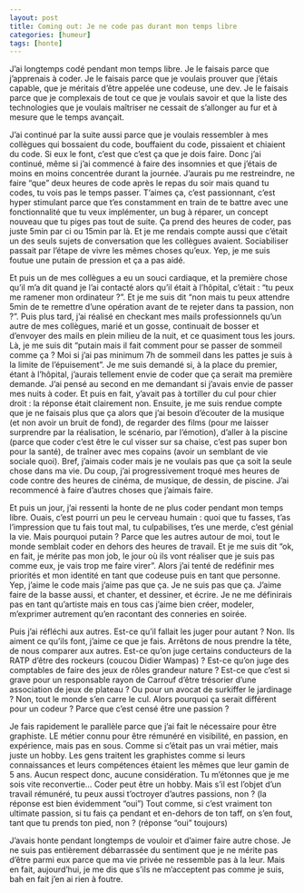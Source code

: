 ```yaml
---
layout: post
title: Coming out: Je ne code pas durant mon temps libre
categories: [humeur]
tags: [honte]
---
```

J’ai longtemps codé pendant mon temps libre. Je le faisais parce que j’apprenais à coder. Je le faisais parce que je voulais prouver que j’étais capable, que je méritais d’être appelée une codeuse, une dev. Je le faisais parce que je complexais de tout ce que je voulais savoir et que la liste des technologies que je voulais maîtriser ne cessait de s’allonger au fur et à mesure que le temps avançait.

J’ai continué par la suite aussi parce que je voulais ressembler à mes collègues qui bossaient du code, bouffaient du code, pissaient et chiaient du code. Si eux le font, c’est que c’est ça que je dois faire. Donc j’ai continué, même si j’ai commencé à faire des insomnies et que j’étais de moins en moins concentrée durant la journée. J’aurais pu me restreindre, ne faire “que” deux heures de code après le repas du soir mais quand tu codes, tu vois pas le temps passer. T’aimes ça, c’est passionnant, c’est hyper stimulant parce que t’es constamment en train de te battre avec une fonctionnalité que tu veux implémenter, un bug à réparer, un concept nouveau que tu piges pas tout de suite. Ça prend des heures de coder, pas juste 5min par ci ou 15min par là.
Et je me rendais compte aussi que c’était un des seuls sujets de conversation que les collègues avaient. Sociabiliser passait par l’étape de vivre les mêmes choses qu’eux.
Yep, je me suis foutue une putain de pression et ça a pas aidé.

Et puis un de mes collègues a eu un souci cardiaque, et la première chose qu’il m’a dit quand je l’ai contacté alors qu’il était à l’hôpital, c’était : “tu peux me ramener mon ordinateur ?”. Et je me suis dit “non mais tu peux attendre 5min de te remettre d’une opération avant de te rejeter dans ta passion, non ?”.
Puis plus tard, j’ai réalisé en checkant mes mails professionnels qu’un autre de mes collègues, marié et un gosse, continuait de bosser et d’envoyer des mails en plein milieu de la nuit, et ce quasiment tous les jours. Là, je me suis dit “putain mais il fait comment pour se passer de sommeil comme ça ? Moi si j’ai pas minimum 7h de sommeil dans les pattes je suis à la limite de l’épuisement”.
Je me suis demandé si, à la place du premier, étant à l’hôpital, j’aurais tellement envie de coder que ça serait ma première demande. J’ai pensé au second en me demandant si j’avais envie de passer mes nuits à coder. Et puis en fait, y’avait pas à tortiller du cul pour chier droit : la réponse était clairement non.
Ensuite, je me suis rendue compte que je ne faisais plus que ça alors que j’ai besoin d’écouter de la musique (et non avoir un bruit de fond), de regarder des films (pour me laisser surprendre par la réalisation, le scénario, par l’émotion), d’aller à la piscine (parce que coder c’est être le cul visser sur sa chaise, c’est pas super bon pour la santé), de traîner avec mes copains (avoir un semblant de vie sociale quoi). Bref, j’aimais coder mais je ne voulais pas que ça soit la seule chose dans ma vie.
Du coup, j’ai progressivement troqué mes heures de code contre des heures de cinéma, de musique, de dessin, de piscine. J’ai recommencé à faire d’autres choses que j’aimais faire.

Et puis un jour, j’ai ressenti la honte de ne plus coder pendant mon temps libre. Ouais, c’est pourri un peu le cerveau humain : quoi que tu fasses, t’as l’impression que tu fais tout mal, tu culpabilises, t’es une merde, c’est génial la vie. Mais pourquoi putain ?
Parce que les autres autour de moi, tout le monde semblait coder en dehors des heures de travail. Et je me suis dit “ok, en fait, je mérite pas mon job, le jour où ils vont réaliser que je suis pas comme eux, je vais trop me faire virer”.
Alors j’ai tenté de redéfinir mes priorités et mon identité en tant que codeuse puis en tant que personne. Yep, j’aime le code mais j’aime pas que ça. Je ne suis pas que ça. J’aime faire de la basse aussi, et chanter, et dessiner, et écrire. Je ne me définirais pas en tant qu’artiste mais en tous cas j’aime bien créer, modeler, m’exprimer autrement qu’en racontant des conneries en soirée.

Puis j’ai réfléchi aux autres. Est-ce qu’il fallait les juger pour autant ? Non. Ils aiment ce qu’ils font, j’aime ce que je fais. Arrêtons de nous prendre la tête, de nous comparer aux autres. Est-ce qu’on juge certains conducteurs de la RATP d’être des rockeurs (coucou Didier Wampas) ? Est-ce qu’on juge des comptables de faire des jeux de rôles grandeur nature ? Est-ce que c’est si grave pour un responsable rayon de Carrouf d’être trésorier d’une association de jeux de plateau ? Ou pour un avocat de surkiffer le jardinage ? Non, tout le monde s’en carre le cul. Alors pourquoi ça serait différent pour un codeur ? Parce que c’est censé être une passion ?

Je fais rapidement le parallèle parce que j’ai fait le nécessaire pour être graphiste. LE métier connu pour être rémunéré en visibilité, en passion, en expérience, mais pas en sous. Comme si c’était pas un vrai métier, mais juste un hobby. Les gens traitent les graphistes comme si leurs connaissances et leurs compétences étaient les mêmes que leur gamin de 5 ans. Aucun respect donc, aucune considération. Tu m’étonnes que je me sois vite reconvertie…
Coder peut être un hobby. Mais s’il est l’objet d’un travail rémunéré, tu peux aussi t’octroyer d’autres passions, non ? (la réponse est bien évidemment “oui”)
Tout comme, si c’est vraiment ton ultimate passion, si tu fais ça pendant et en-dehors de ton taff, on s’en fout, tant que tu prends ton pied, non ? (réponse “oui” toujours)

J’avais honte pendant longtemps de vouloir et d’aimer faire autre chose. Je ne suis pas entièrement débarrassée du sentiment que je ne mérite pas d’être parmi eux parce que ma vie privée ne ressemble pas à la leur. Mais en fait, aujourd’hui, je me dis que s’ils ne m’acceptent pas comme je suis, bah en fait j’en ai rien à foutre.
